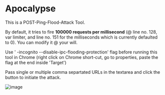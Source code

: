 # Apocalypse
This is a POST-Ping-Flood-Attack Tool.  

By default, it tries to fire **100000 requests per millisecond** (@ line no. 128, var limiter, and line no. 151 for the milliseconds which is currently defaulted to 0). You can modify it @ your will.  

Use ' -incognito --disable-ipc-flooding-protection' flag before running this tool in Chrome (right click on Chrome short-cut, go to properties, paste the flag at the end inside 'Target')  

Pass single or multiple comma separtated URLs in the textarea and click the button to initiate the attack.

![image](https://user-images.githubusercontent.com/6196046/129509071-5040c5fc-d112-4129-862a-76c9258f5763.png)
